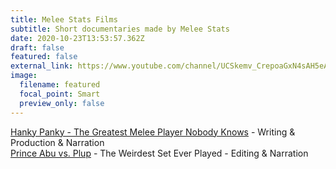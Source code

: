 ```yaml
---
title: Melee Stats Films
subtitle: Short documentaries made by Melee Stats
date: 2020-10-23T13:53:57.362Z
draft: false
featured: false
external_link: https://www.youtube.com/channel/UCSkemv_CrepoaGxN4sAH5eA
image:
  filename: featured
  focal_point: Smart
  preview_only: false
---
```

[Hanky Panky - The Greatest Melee Player Nobody Knows](https://www.youtube.com/watch?v=lxFRjsVM-9g) - Writing & Production & Narration\
[Prince Abu vs. Plup](https://www.youtube.com/watch?v=Fg_7DcXwBlk) - The Weirdest Set Ever Played - Editing & Narration